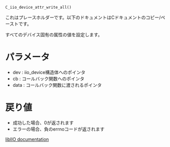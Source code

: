 ```
C_iio_device_attr_write_all()
```

これはプレースホルダーです。以下のドキュメントはCドキュメントのコピー/ペーストです。

すべてのデバイス固有の属性の値を設定します。

# パラメータ

  * dev : iio_device構造体へのポインタ
  * cb : コールバック関数へのポインタ
  * data : コールバック関数に渡されるポインタ

# 戻り値

  * 成功した場合、0が返されます
  * エラーの場合、負のerrnoコードが返されます

[libIIO documentation](https://analogdevicesinc.github.io/libiio/master/libiio/group__Device.html#gadfbbfafabc32d6954d3f3dfcda957735)
